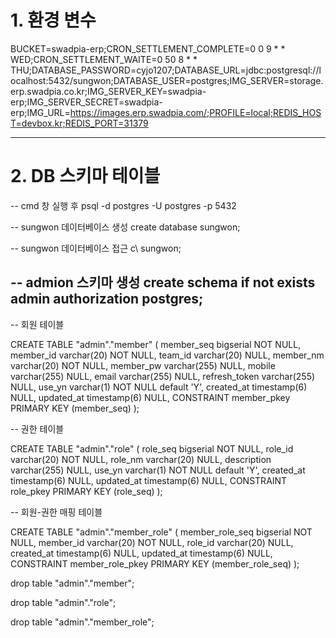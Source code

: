 
# 1. 환경 변수
BUCKET=swadpia-erp;CRON_SETTLEMENT_COMPLETE=0 0 9 * * WED;CRON_SETTLEMENT_WAITE=0 50 8 * * THU;DATABASE_PASSWORD=cyjo1207;DATABASE_URL=jdbc:postgresql://localhost:5432/sungwon;DATABASE_USER=postgres;IMG_SERVER=storage.erp.swadpia.co.kr;IMG_SERVER_KEY=swadpia-erp;IMG_SERVER_SECRET=swadpia-erp;IMG_URL=https://images.erp.swadpia.com/;PROFILE=local;REDIS_HOST=devbox.kr;REDIS_PORT=31379

------

# 2. DB 스키마 테이블
-- cmd 창 실행 후 
psql -d postgres -U postgres -p 5432

-- sungwon 데이터베이스 생성
create database sungwon;

-- sungwon 데이터베이스 접근
c\ sungwon;

-- admion 스키마 생성
create schema if not exists admin authorization postgres;
-----


-- 회원 테이블

CREATE TABLE "admin"."member" (
  member_seq bigserial NOT NULL,
  member_id varchar(20) NOT NULL,
  team_id varchar(20) NULL,
  member_nm varchar(20) NOT NULL,
  member_pw varchar(255) NULL,
  mobile varchar(255) NULL,
  email varchar(255) NULL,
  refresh_token varchar(255) NULL,
  use_yn varchar(1) NOT NULL default 'Y',
  created_at timestamp(6) NULL,
  updated_at timestamp(6) NULL,
  CONSTRAINT member_pkey PRIMARY KEY (member_seq)
);

-- 권한 테이블

CREATE TABLE "admin"."role" (
  role_seq bigserial NOT NULL,
  role_id varchar(20) NOT NULL,
  role_nm varchar(20) NULL,
  description varchar(255) NULL,
  use_yn varchar(1) NOT NULL default 'Y',
  created_at timestamp(6) NULL,
  updated_at timestamp(6) NULL,
  CONSTRAINT role_pkey PRIMARY KEY (role_seq)
);


-- 회원-권한 매핑 테이블

CREATE TABLE "admin"."member_role" (
  member_role_seq bigserial NOT NULL,
  member_id varchar(20) NOT NULL,
  role_id varchar(20) NULL,
  created_at timestamp(6) NULL,
  updated_at timestamp(6) NULL,
  CONSTRAINT member_role_pkey PRIMARY KEY (member_role_seq)
);


drop table "admin"."member";

drop table "admin"."role";

drop table "admin"."member_role";
